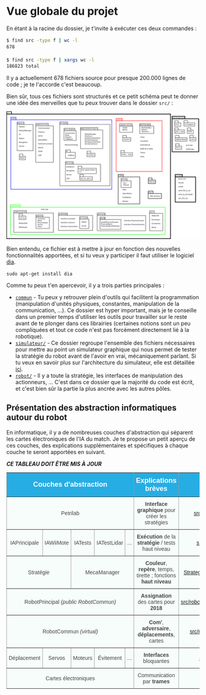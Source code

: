 # Vue globale du projet

En étant à la racine du dossier, je t'invite à exécuter ces deux commandes :

```bash
$ find src -type f | wc -l
678

$ find src -type f | xargs wc -l
186823 total
```

Il y a actuellement 678 fichiers source pour presque 200.000 lignes de code ; je te l'accorde c'est beaucoup.

Bien sûr, tous ces fichiers sont structurés et ce petit schéma peut te donner une idée des merveilles que tu peux trouver dans le dossier `src/` :

![Arborescence du projet de manière graphique](../../images/info/arborescence.png)

Bien entendu, ce fichier est à mettre à jour en fonction des nouvelles fonctionnalités apportées, et si tu veux y participer il faut utiliser le logiciel [dia](https://wiki.gnome.org/Apps/Dia/).
```
sudo apt-get install dia
```

Comme tu peux t'en apercevoir, il y a trois parties principales :
* [```commun```](https://github.com/ClubRobotInsat/info/tree/develop/src/commun/) - Tu peux y retrouver plein d'outils qui facilitent la programmation (manipulation d'unités physiques, constantes, manipulation de la communication, ...). Ce dossier est hyper important, mais je te conseille dans un premier temps d'utiliser les outils pour travailler sur le reste avant de te plonger dans ces librairies (certaines notions sont un peu compliquées et tout ce code n'est pas forcément directement lié à la robotique).
* [```simulateur/```](https://github.com/ClubRobotInsat/info/tree/develop/src/simulateur/) - Ce dossier regroupe l'ensemble des fichiers nécessaires pour mettre au point un simulateur graphique qui nous permet de tester la stratégie du robot avant de l'avoir en vrai, mécaniquement parlant. Si tu veux en savoir plus sur l'architecture du simulateur, elle est détaillée [ici](simu.md).
* [```robot/```](https://github.com/ClubRobotInsat/info/tree/develop/src/robot/) - Il y a toute la stratégie, les interfaces de manipulation des actionneurs, ... C'est dans ce dossier que la majorité du code est écrit, et c'est bien sûr la partie la plus ancrée avec les autres pôles.

## Présentation des abstraction informatiques autour du robot

En informatique, il y a de nombreuses couches d'abstraction qui séparent les cartes électroniques de l'IA du match. Je te propose un petit aperçu de ces couches, des explications supplémentaires et spécifiques à chaque couche te seront apportées en suivant.

***CE TABLEAU DOIT ÊTRE MIS À JOUR***

<style type="text/css">
.tg  {border-collapse:collapse;border-spacing:0;border-color:#999;}
.tg td{font-family:Arial, sans-serif;font-size:14px;padding:10px 5px;border-style:solid;border-width:1px;overflow:hidden;word-break:normal;border-color:#999;color:#444;background-color:#F7FDFA;}
.tg th{font-family:Arial, sans-serif;font-size:14px;font-weight:normal;padding:10px 5px;border-style:solid;border-width:1px;overflow:hidden;word-break:normal;border-color:#999;color:#fff;background-color:#26ADE4;}
.tg .tg-uys7{border-color:inherit;text-align:center}
.tg .tg-us36{border-color:inherit;vertical-align:top}
.tg .tg-xrpy{font-weight:bold;font-size:18px;border-color:inherit;text-align:center}
</style>
<table class="tg">
  <tr>
    <th class="tg-xrpy" colspan="5">Couches d'abstraction</th>
    <th class="tg-xrpy">Explications brèves</th>
    <th class="tg-xrpy" colspan="2">Localisation</th>
  </tr>
  <tr>
    <td class="tg-uys7" colspan="5">Petrilab</td>
    <td class="tg-uys7"><span style="font-weight:bold">Interface graphique</span> pour créer les stratégies</td>
    <td class="tg-uys7" colspan="2"><a href="https://github.com/ClubRobotInsat/info/tree/develop/src/robot/Principal/petri/">src/robot/Principal/petri/</a></td>
  </tr>
  <tr>
    <td class="tg-uys7">IAPrincipale</td>
    <td class="tg-uys7">IAWiiMote</td>
    <td class="tg-uys7">IATests</td>
    <td class="tg-uys7">IATestLidar</td>
    <td class="tg-uys7">...</td>
    <td class="tg-uys7"><span style="font-weight:bold">Exécution</span> de la <span style="font-weight:bold">stratégie</span> / tests haut niveau</td>
    <td class="tg-uys7" colspan="2"><a href="https://github.com/ClubRobotInsat/info/tree/develop/src/robot/Principal/IA/">src/robot/Principal/IA/</a></td>
  </tr>
  <tr>
    <td class="tg-uys7" colspan="2">Stratégie</td>
    <td class="tg-uys7" colspan="3">MecaManager</td>
    <td class="tg-uys7"><span style="font-weight:bold">Couleur</span>, <span style="font-weight:bold">repère</span>, temps, tirette ; fonctions <span style="font-weight:bold">haut niveau</span></td>
    <td class="tg-uys7"><a href="https://github.com/ClubRobotInsat/info/tree/develop/src/robot/Principal/librobot/Strategie.h">Strategie.h</a></td>
    <td class="tg-us36"><a href="https://github.com/ClubRobotInsat/info/tree/develop/src/robot/Principal/librobot/MecaManager.h">MecaManager.h</a></td>
  </tr>
  <tr>
    <td class="tg-uys7" colspan="5">RobotPrincipal <span style="font-style:italic">(public RobotCommun)</span></td>
    <td class="tg-uys7"><span style="font-weight:bold">Assignation</span> des cartes pour <span style="font-weight:bold">2018</span><br></td>
    <td class="tg-uys7" colspan="2"><a href="https://github.com/ClubRobotInsat/info/tree/develop/src/robot/Principal/librobot/Robot.h">src/robot/Principal/librobot/Robot.h</a></td>
  </tr>
  <tr>
    <td class="tg-uys7" colspan="5">RobotCommun <span style="font-style:italic">(virtual)</span></td>
    <td class="tg-uys7"><span style="font-weight:bold">Com'</span>, <span style="font-weight:bold">adversaire</span>, <span style="font-weight:bold">déplacements</span>, cartes</td>
    <td class="tg-uys7" colspan="2"><a href="https://github.com/ClubRobotInsat/info/tree/develop/src/robot/Commun/Robot.h">src/robot/Commun/Robot.h</a></td>
  </tr>
  <tr>
    <td class="tg-uys7">Déplacement</td>
    <td class="tg-uys7">Servos</td>
    <td class="tg-uys7">Moteurs<br></td>
    <td class="tg-uys7">Évitement<br></td>
    <td class="tg-uys7">...</td>
    <td class="tg-uys7"><span style="font-weight:bold">Interfaces</span> bloquantes</td>
    <td class="tg-uys7" colspan="2"><a href="https://github.com/ClubRobotInsat/info/tree/develop/src/robot/Commun/">src/robot/Commun/</a></td>
  </tr>
  <tr>
    <td class="tg-uys7" colspan="5">Cartes électroniques</td>
    <td class="tg-uys7">Communication par <span style="font-weight:bold">trames</span></td>
    <td class="tg-uys7" colspan="2"><a href="https://github.com/ClubRobotInsat/info/tree/develop/src/robot/Cartes/">src/robot/Cartes/</a></td>
  </tr>
</table>
